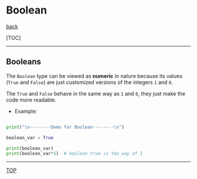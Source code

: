 # Boolean

[back](../index.md)

[TOC]

---

## Booleans

The `Boolean` type can be viewed as **numeric** in nature because its values (`True` and `False`) are just customized versions of the integers `1` and `0`.

The `True` and `False` behave in the same way as `1` and `0`, they just make the code more readable.

- Example:

```py

print("\n--------Demo for Boolean--------\n")

boolean_var = True

print(boolean_var)
print(boolean_var*5)  # boolean true is the way of 1

```

---

[TOP](#boolean)
